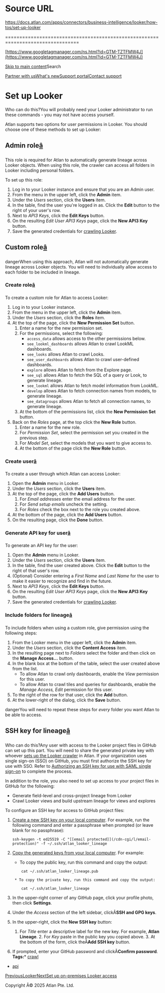 # Source URL
https://docs.atlan.com/apps/connectors/business-intelligence/looker/how-tos/set-up-looker

================================================================================

<!--
canonical: https://docs.atlan.com/apps/connectors/business-intelligence/looker/how-tos/set-up-looker
link-alternate: https://docs.atlan.com/apps/connectors/business-intelligence/looker/how-tos/set-up-looker
meta-description: :::warning Who can do this? You will probably need your Looker administrator to run these commands - you may not have access yourself.
meta-docsearch:docusaurus_tag: docs-default-current
meta-docsearch:language: en
meta-docsearch:version: current
meta-docusaurus_locale: en
meta-docusaurus_tag: docs-default-current
meta-docusaurus_version: current
meta-generator: Docusaurus v3.8.1
meta-og-description: :::warning Who can do this? You will probably need your Looker administrator to run these commands - you may not have access yourself.
meta-og-locale: en
meta-og-title: Set up Looker | Atlan Documentation
meta-og-url: https://docs.atlan.com/apps/connectors/business-intelligence/looker/how-tos/set-up-looker
meta-twitter:card: summary_large_image
meta-viewport: width=device-width,initial-scale=1
title: Set up Looker | Atlan Documentation
-->

[https://www.googletagmanager.com/ns.html?id=GTM-TZTFMW4J](https://www.googletagmanager.com/ns.html?id=GTM-TZTFMW4J)

[Skip to main content](#__docusaurus_skipToContent_fallback)Search

[Partner with us](https://docs.google.com/forms/d/e/1FAIpQLScuAIhCm2GS7YFstrOjawbP8J7PUmOynQo7wI2yGCcCyEcVSw/viewform)[What's new](https://shipped.atlan.com/)[Support portal](https://atlan.zendesk.com/auth/v2/login/signin?return_to=https%3A%2F%2Fatlan.zendesk.com%2Fhc%2Fen-us&theme=hc&locale=en-us&brand_id=1900000425113&auth_origin=1900000425113%2Cfalse%2Ctrue)[Contact support](/support/submit-request)

Set up Looker
=============

Who can do this?You will probably need your Looker administrator to run these commands \- you may not have access yourself.

Atlan supports two options for user permissions in Looker. You should choose one of these methods to set up Looker:

Admin role[â](#admin-role "Direct link to Admin role")
--------------------------------------------------------

This role is required for Atlan to automatically generate lineage across Looker objects. When using this role, the crawler can access all folders in Looker including personal folders.

To set up this role:

1. Log in to your Looker instance and ensure that you are an Admin user.
2. From the menu in the upper left, click the **Admin** item.
3. Under the *Users* section, click the **Users** item.
4. In the table, find the user you're logged in as. Click the **Edit** button to the right of your user's row.
5. Next to *API3 Keys*, click the **Edit Keys** button.
6. On the resulting *Edit User API3 Keys* page, click the **New API3 Key** button.
7. Save the generated credentials for [crawling Looker](/apps/connectors/business-intelligence/looker/how-tos/crawl-looker).

Custom role[â](#custom-role "Direct link to Custom role")
-----------------------------------------------------------

dangerWhen using this approach, Atlan will not automatically generate lineage across Looker objects. You will need to individually allow access to each folder to be included in lineage.

### Create role[â](#create-role "Direct link to Create role")

To create a custom role for Atlan to access Looker:

1. Log in to your Looker instance.
2. From the menu in the upper left, click the **Admin** item.
3. Under the *Users* section, click the **Roles** item.
4. At the top of the page, click the **New Permission Set** button.
    1. Enter a name for the new permission set.
    2. For the permissions, select the following:
        * `access_data` allows access to the other permissions below.
        * `see_lookml_dashboards` allows Atlan to crawl LookML dashboards.
        * `see_looks` allows Atlan to crawl Looks.
        * `see_user_dashboards` allows Atlan to crawl user\-defined dashboards.
        * `explore` allows Atlan to fetch from the Explore page.
        * `see_sql` allows Atlan to fetch the SQL of a query or Look, to generate lineage.
        * `see_lookml` allows Atlan to fetch model information from LookML.
        * `develop` allows Atlan to fetch connection names from models, to generate lineage.
        * `see_datagroups` allows Atlan to fetch all connection names, to generate lineage.
    3. At the bottom of the permissions list, click the **New Permission Set** button.
5. Back on the *Roles* page, at the top click the **New Role** button.
    1. Enter a name for the new role.
    2. For *Permission Set*, select the permission set you created in the previous step.
    3. For *Model Set*, select the models that you want to give access to.
    4. At the bottom of the page click the **New Role** button.

### Create user[â](#create-user "Direct link to Create user")

To create a user through which Atlan can access Looker:

1. Open the **Admin** menu in Looker.
2. Under the *Users* section, click the **Users** item.
3. At the top of the page, click the **Add Users** button.
    1. For *Email addresses* enter the email address for the user.
    2. For *Send setup emails* uncheck the setting.
    3. For *Roles* check the box next to the role you created above.
4. At the bottom of the page, click the **Add Users** button.
5. On the resulting page, click the **Done** button.

### Generate API key for user[â](#generate-api-key-for-user "Direct link to Generate API key for user")

To generate an API key for the user:

1. Open the **Admin** menu in Looker.
2. Under the *Users* section, click the **Users** item.
3. In the table, find the user created above. Click the **Edit** button to the right of that user's row.
4. (Optional) Consider entering a *First Name* and *Last Name* for the user to make it easier to recognize and find in the future.
5. Next to *API3 Keys*, click the **Edit Keys** button.
6. On the resulting *Edit User API3 Keys* page, click the **New API3 Key** button.
7. Save the generated credentials for [crawling Looker](/apps/connectors/business-intelligence/looker/how-tos/crawl-looker).

### Include folders for lineage[â](#include-folders-for-lineage "Direct link to Include folders for lineage")

To include folders when using a custom role, give permission using the following steps:

1. From the Looker menu in the upper left, click the **Admin** item.
2. Under the *Users* section, click the **Content Access** item.
3. In the resulting page next to *Folders* select the folder and then click on the **Manage Access...** button.
4. In the blank box at the bottom of the table, select the user created above from the list.
    * To allow Atlan to crawl only dashboards, enable the *View* permission for this user.
    * To allow Atlan to crawl tiles and queries for dashboards, enable the *Manage Access, Edit* permission for this user.
5. To the right of the row for that user, click the **Add** button.
6. At the lower\-right of the dialog, click the **Save** button.

dangerYou will need to repeat these steps for *every* folder you want Atlan to be able to access.

SSH key for lineage[â](#ssh-key-for-lineage "Direct link to SSH key for lineage")
-----------------------------------------------------------------------------------

Who can do this?Any user with access to the Looker project files in GitHub can set up this part. You will need to share the generated private key with whoever [sets up the Looker crawler](/apps/connectors/business-intelligence/looker/how-tos/crawl-looker) in Atlan. If your organization uses single sign\-on (SSO) on GitHub, you must first authorize the SSH key for use with SSO. Refer to [Authorizing an SSH key for use with SAML single sign\-on](https://docs.github.com/en/enterprise-cloud@latest/authentication/authenticating-with-saml-single-sign-on/authorizing-an-ssh-key-for-use-with-saml-single-sign-on) to complete the process.

In addition to the role, you also need to set up access to your project files in GitHub for the following:

* Generate field\-level and cross\-project lineage from Looker
* Crawl Looker views and build upstream lineage for views and explores

To configure an SSH key for access to GitHub project files:

1. [Create a new SSH key on your local computer](https://docs.github.com/en/authentication/connecting-to-github-with-ssh/generating-a-new-ssh-key-and-adding-it-to-the-ssh-agent#generating-a-new-ssh-key). For example, run the following command and enter a passphrase when prompted (or leave blank for no passphrase):

    ```
    ssh-keygen -t ed25519 -C "[[email protected]](/cdn-cgi/l/email-protection)" -f ~/.ssh/atlan_looker_lineage

    ```
2. [Copy the generated keys from your local computer](https://docs.github.com/en/authentication/connecting-to-github-with-ssh/adding-a-new-ssh-key-to-your-github-account#adding-a-new-ssh-key-to-your-account). For example:

    * To copy the public key, run this command and copy the output:

    ```
        cat ~/.ssh/atlan_looker_lineage.pub

    ```
        * To copy the private key, run this command and copy the output:

    ```
        cat ~/.ssh/atlan_looker_lineage

    ```
3. In the upper\-right corner of any GitHub page, click your profile photo, then click **Settings**.
4. Under the *Access* section of the left sidebar, clickÂ**SSH and GPG keys**.
5. In the upper\-right, click the **New SSH key** button:

    1. For *Title* enter a descriptive label for the new key. For example, **Atlan Lineage**.
        2. For *Key* paste in the public key you copied above.
        3. At the bottom of the form, click theÂ**Add SSH key** button.
6. If prompted, enter your GitHub password and clickÂ**Confirm password**.
**Tags:*** [crawl](/tags/crawl)
* [api](/tags/api)

[PreviousLooker](/apps/connectors/business-intelligence/looker)[NextSet up on\-premises Looker access](/apps/connectors/business-intelligence/looker/how-tos/set-up-on-premises-looker-access)

Copyright Â© 2025 Atlan Pte. Ltd.


